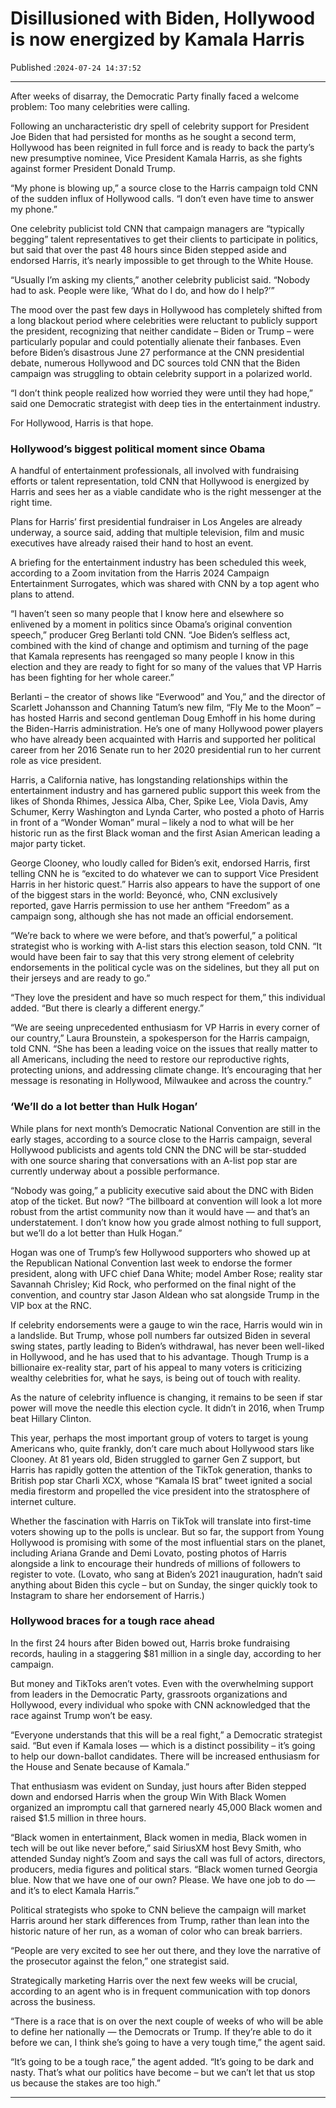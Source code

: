 # Disillusioned with Biden, Hollywood is now energized by Kamala Harris

Published :`2024-07-24 14:37:52`

---

After weeks of disarray, the Democratic Party finally faced a welcome problem: Too many celebrities were calling.

Following an uncharacteristic dry spell of celebrity support for President Joe Biden that had persisted for months as he sought a second term, Hollywood has been reignited in full force and is ready to back the party’s new presumptive nominee, Vice President Kamala Harris, as she fights against former President Donald Trump.

“My phone is blowing up,” a source close to the Harris campaign told CNN of the sudden influx of Hollywood calls. “I don’t even have time to answer my phone.”

One celebrity publicist told CNN that campaign managers are “typically begging” talent representatives to get their clients to participate in politics, but said that over the past 48 hours since Biden stepped aside and endorsed Harris, it’s nearly impossible to get through to the White House.

“Usually I’m asking my clients,” another celebrity publicist said. “Nobody had to ask. People were like, ‘What do I do, and how do I help?’”

The mood over the past few days in Hollywood has completely shifted from a long blackout period where celebrities were reluctant to publicly support the president, recognizing that neither candidate – Biden or Trump – were particularly popular and could potentially alienate their fanbases. Even before Biden’s disastrous June 27 performance at the CNN presidential debate, numerous Hollywood and DC sources told CNN that the Biden campaign was struggling to obtain celebrity support in a polarized world.

“I don’t think people realized how worried they were until they had hope,” said one Democratic strategist with deep ties in the entertainment industry.

For Hollywood, Harris is that hope.

### Hollywood’s biggest political moment since Obama

A handful of entertainment professionals, all involved with fundraising efforts or talent representation, told CNN that Hollywood is energized by Harris and sees her as a viable candidate who is the right messenger at the right time.

Plans for Harris’ first presidential fundraiser in Los Angeles are already underway, a source said, adding that multiple television, film and music executives have already raised their hand to host an event.

A briefing for the entertainment industry has been scheduled this week, according to a Zoom invitation from the Harris 2024 Campaign Entertainment Surrogates, which was shared with CNN by a top agent who plans to attend.

“I haven’t seen so many people that I know here and elsewhere so enlivened by a moment in politics since Obama’s original convention speech,” producer Greg Berlanti told CNN. “Joe Biden’s selfless act, combined with the kind of change and optimism and turning of the page that Kamala represents has reengaged so many people I know in this election and they are ready to fight for so many of the values that VP Harris has been fighting for her whole career.”

Berlanti – the creator of shows like “Everwood” and You,” and the director of Scarlett Johansson and Channing Tatum’s new film, “Fly Me to the Moon” – has hosted Harris and second gentleman Doug Emhoff in his home during the Biden-Harris administration. He’s one of many Hollywood power players who have already been acquainted with Harris and supported her political career from her 2016 Senate run to her 2020 presidential run to her current role as vice president.

Harris, a California native, has longstanding relationships within the entertainment industry and has garnered public support this week from the likes of Shonda Rhimes, Jessica Alba, Cher, Spike Lee, Viola Davis, Amy Schumer, Kerry Washington and Lynda Carter, who posted a photo of Harris in front of a “Wonder Woman” mural – likely a nod to what will be her historic run as the first Black woman and the first Asian American leading a major party ticket.

George Clooney, who loudly called for Biden’s exit, endorsed Harris, first telling CNN he is “excited to do whatever we can to support Vice President Harris in her historic quest.” Harris also appears to have the support of one of the biggest stars in the world: Beyoncé, who, CNN exclusively reported, gave Harris permission to use her anthem “Freedom” as a campaign song, although she has not made an official endorsement.

“We’re back to where we were before, and that’s powerful,” a political strategist who is working with A-list stars this election season, told CNN. “It would have been fair to say that this very strong element of celebrity endorsements in the political cycle was on the sidelines, but they all put on their jerseys and are ready to go.”

“They love the president and have so much respect for them,” this individual added. “But there is clearly a different energy.”

“We are seeing unprecedented enthusiasm for VP Harris in every corner of our country,” Laura Brounstein, a spokesperson for the Harris campaign, told CNN. “She has been a leading voice on the issues that really matter to all Americans, including the need to restore our reproductive rights, protecting unions, and addressing climate change. It’s encouraging that her message is resonating in Hollywood, Milwaukee and across the country.”

### ‘We’ll do a lot better than Hulk Hogan’

While plans for next month’s Democratic National Convention are still in the early stages, according to a source close to the Harris campaign, several Hollywood publicists and agents told CNN the DNC will be star-studded with one source sharing that conversations with an A-list pop star are currently underway about a possible performance.

“Nobody was going,” a publicity executive said about the DNC with Biden atop of the ticket. But now? “The billboard at convention will look a lot more robust from the artist community now than it would have — and that’s an understatement. I don’t know how you grade almost nothing to full support, but we’ll do a lot better than Hulk Hogan.”

Hogan was one of Trump’s few Hollywood supporters who showed up at the Republican National Convention last week to endorse the former president, along with UFC chief Dana White; model Amber Rose; reality star Savannah Chrisley; Kid Rock, who performed on the final night of the convention, and country star Jason Aldean who sat alongside Trump in the VIP box at the RNC.

If celebrity endorsements were a gauge to win the race, Harris would win in a landslide. But Trump, whose poll numbers far outsized Biden in several swing states, partly leading to Biden’s withdrawal, has never been well-liked in Hollywood, and he has used that to his advantage. Though Trump is a billionaire ex-reality star, part of his appeal to many voters is criticizing wealthy celebrities for, what he says, is being out of touch with reality.

As the nature of celebrity influence is changing, it remains to be seen if star power will move the needle this election cycle. It didn’t in 2016, when Trump beat Hillary Clinton.

This year, perhaps the most important group of voters to target is young Americans who, quite frankly, don’t care much about Hollywood stars like Clooney. At 81 years old, Biden struggled to garner Gen Z support, but Harris has rapidly gotten the attention of the TikTok generation, thanks to British pop star Charli XCX, whose “Kamala IS brat” tweet ignited a social media firestorm and propelled the vice president into the stratosphere of internet culture.

Whether the fascination with Harris on TikTok will translate into first-time voters showing up to the polls is unclear. But so far, the support from Young Hollywood is promising with some of the most influential stars on the planet, including Ariana Grande and Demi Lovato, posting photos of Harris alongside a link to encourage their hundreds of millions of followers to register to vote. (Lovato, who sang at Biden’s 2021 inauguration, hadn’t said anything about Biden this cycle – but on Sunday, the singer quickly took to Instagram to share her endorsement of Harris.)

### Hollywood braces for a tough race ahead

In the first 24 hours after Biden bowed out, Harris broke fundraising records, hauling in a staggering $81 million in a single day, according to her campaign.

But money and TikToks aren’t votes. Even with the overwhelming support from leaders in the Democratic Party, grassroots organizations and Hollywood, every individual who spoke with CNN acknowledged that the race against Trump won’t be easy.

“Everyone understands that this will be a real fight,” a Democratic strategist said. “But even if Kamala loses — which is a distinct possibility – it’s going to help our down-ballot candidates. There will be increased enthusiasm for the House and Senate because of Kamala.”

That enthusiasm was evident on Sunday, just hours after Biden stepped down and endorsed Harris when the group Win With Black Women organized an impromptu call that garnered nearly 45,000 Black women and raised $1.5 million in three hours.

“Black women in entertainment, Black women in media, Black women in tech will be out like never before,” said SiriusXM host Bevy Smith, who attended Sunday night’s Zoom and says the call was full of actors, directors, producers, media figures and political stars. “Black women turned Georgia blue. Now that we have one of our own? Please. We have one job to do — and it’s to elect Kamala Harris.”

Political strategists who spoke to CNN believe the campaign will market Harris around her stark differences from Trump, rather than lean into the historic nature of her run, as a woman of color who can break barriers.

“People are very excited to see her out there, and they love the narrative of the prosecutor against the felon,” one strategist said.

Strategically marketing Harris over the next few weeks will be crucial, according to an agent who is in frequent communication with top donors across the business.

“There is a race that is on over the next couple of weeks of who will be able to define her nationally — the Democrats or Trump. If they’re able to do it before we can, I think she’s going to have a very tough time,” the agent said.

“It’s going to be a tough race,” the agent added. “It’s going to be dark and nasty. That’s what our politics have become – but we can’t let that us stop us because the stakes are too high.”

---

